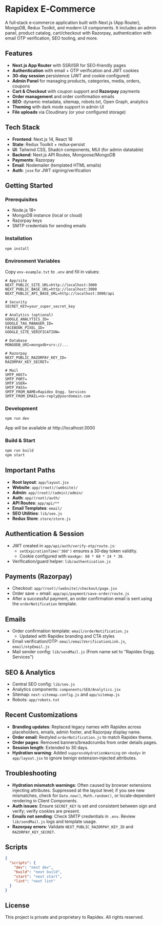 # Rapidex E‑Commerce

A full‑stack e‑commerce application built with Next.js (App Router), MongoDB, Redux Toolkit, and modern UI components. It includes an admin panel, product catalog, cart/checkout with Razorpay, authentication with email OTP verification, SEO tooling, and more.

## Features

- **Next.js App Router** with SSR/ISR for SEO‑friendly pages
- **Authentication** with email + OTP verification and JWT cookies
- **30‑day session** persistence (JWT and cookie configured)
- **Admin Panel** for managing products, categories, media, orders, coupons
- **Cart & Checkout** with coupon support and **Razorpay** payments
- **Order management** and order confirmation emails
- **SEO**: dynamic metadata, sitemap, robots.txt, Open Graph, analytics
- **Theming** with dark mode support in admin UI
- **File uploads** via Cloudinary (or your configured storage)

## Tech Stack

- **Frontend**: Next.js 14, React 18
- **State**: Redux Toolkit + redux‑persist
- **UI**: Tailwind CSS, Shadcn components, MUI (for admin datatable)
- **Backend**: Next.js API Routes, Mongoose/MongoDB
- **Payments**: Razorpay
- **Email**: Nodemailer (templated HTML emails)
- **Auth**: `jose` for JWT signing/verification

## Getting Started

### Prerequisites

- Node.js 18+
- MongoDB instance (local or cloud)
- Razorpay keys
- SMTP credentials for sending emails

### Installation

```bash
npm install
```

### Environment Variables

Copy `env-example.txt` to `.env` and fill in values:

```
# App/site
NEXT_PUBLIC_SITE_URL=http://localhost:3000
NEXT_PUBLIC_BASE_URL=http://localhost:3000
NEXT_PUBLIC_API_BASE_URL=http://localhost:3000/api

# Security
SECRET_KEY=your_super_secret_key

# Analytics (optional)
GOOGLE_ANALYTICS_ID=
GOOGLE_TAG_MANAGER_ID=
FACEBOOK_PIXEL_ID=
GOOGLE_SITE_VERIFICATION=

# Database
MONGODB_URI=mongodb+srv://...

# Razorpay
NEXT_PUBLIC_RAZORPAY_KEY_ID=
RAZORPAY_KEY_SECRET=

# Mail
SMTP_HOST=
SMTP_PORT=
SMTP_USER=
SMTP_PASS=
SMTP_FROM_NAME=Rapidex Engg. Services
SMTP_FROM_EMAIL=no-reply@yourdomain.com
```

### Development

```bash
npm run dev
```

App will be available at http://localhost:3000

### Build & Start

```bash
npm run build
npm start
```

## Important Paths

- **Root layout**: `app/layout.jsx`
- **Website**: `app/(root)/(website)/`
- **Admin**: `app/(root)/(admin)/admin/`
- **Auth**: `app/(root)/auth/`
- **API Routes**: `app/api/**`
- **Email Templates**: `email/`
- **SEO Utilities**: `lib/seo.js`
- **Redux Store**: `store/store.js`

## Authentication & Session

- JWT created in `app/api/auth/verify-otp/route.js`:
  - `setExpirationTime('30d')` ensures a 30‑day token validity.
  - Cookie configured with `maxAge: 60 * 60 * 24 * 30`.
- Verification/guard helper: `lib/authentication.js`

## Payments (Razorpay)

- Checkout: `app/(root)/(website)/checkout/page.jsx`
- Order save + email: `app/api/payment/save-order/route.js`
- After a successful payment, an order confirmation email is sent using the `orderNotification` template.

## Emails

- Order confirmation template: `email/orderNotification.js`
  - Updated with Rapidex branding and CTA styles
- Email verification/OTP: `email/emailVerificationLink.js`, `email/otpEmail.js`
- Mail sender config: `lib/sendMail.js` (From name set to "Rapidex Engg. Services")

## SEO & Analytics

- Central SEO config: `lib/seo.js`
- Analytics components: `components/SEO/Analytics.jsx`
- Sitemap: `next-sitemap.config.js` and `app/sitemap.js`
- Robots: `app/robots.txt`

## Recent Customizations

- **Branding updates**: Replaced legacy names with Rapidex across placeholders, emails, admin footer, and Razorpay display name.
- **Order email**: Restyled `orderNotification.js` to match Rapidex theme.
- **Order pages**: Removed banners/breadcrumbs from order details pages.
- **Session length**: Extended to 30 days.
- **Hydration warning**: Added `suppressHydrationWarning` on `<body>` in `app/layout.jsx` to ignore benign extension‑injected attributes.

## Troubleshooting

- **Hydration mismatch warnings**: Often caused by browser extensions injecting attributes. Suppressed at the layout level; if you see new mismatches, check for `Date.now()`, `Math.random()`, or locale‑dependent rendering in Client Components.
- **Auth issues**: Ensure `SECRET_KEY` is set and consistent between sign and verify; verify cookies are present.
- **Emails not sending**: Check SMTP credentials in `.env`. Review `lib/sendMail.js` logs and template usage.
- **Razorpay errors**: Validate `NEXT_PUBLIC_RAZORPAY_KEY_ID` and `RAZORPAY_KEY_SECRET`.

## Scripts

```json
{
  "scripts": {
    "dev": "next dev",
    "build": "next build",
    "start": "next start",
    "lint": "next lint"
  }
}
```

## License

This project is private and proprietary to Rapidex. All rights reserved.
